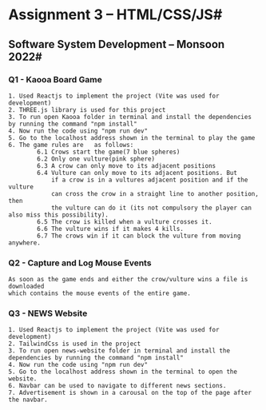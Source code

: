 # Assignment 3 – HTML/CSS/JS#
## Software System Development – Monsoon 2022#

### Q1 - Kaooa Board Game
    1. Used Reactjs to implement the project (Vite was used for development)
    2. THREE.js library is used for this project
    3. To run open Kaooa folder in terminal and install the dependencies by running the command "npm install"
    4. Now run the code using "npm run dev"
    5. Go to the localhost address shown in the terminal to play the game
    6. The game rules are 	as follows:
	        6.1 Crows start the game(7 blue spheres)
	        6.2 Only one vulture(pink sphere)
	        6.3 A crow can only move to its adjacent positions
	        6.4 Vulture can only move to its adjacent positions. But
	            if a crow is in a vultures adjacent position and if the vulture
	            can cross the crow in a straight line to another position, then 
	            the vulture can do it (its not compulsory the player can also miss this possibility).
	        6.5 The crow is killed when a vulture crosses it.
	        6.6 The vulture wins if it makes 4 kills.
	        6.7 The crows win if it can block the vulture from moving anywhere.
	
### Q2 - Capture and Log Mouse Events
    As soon as the game ends and either the crow/vulture wins a file is downloaded
    which contains the mouse events of the entire game.

### Q3 - NEWS Website
    1. Used Reactjs to implement the project (Vite was used for development)
    2. TailwindCss is used in the project
    3. To run open news-website folder in terminal and install the dependencies by running the command "npm install"
    4. Now run the code using "npm run dev"
    5. Go to the localhost address shown in the terminal to open the website.
    6. Navbar can be used to navigate to different news sections.
    7. Advertisement is shown in a carousal on the top of the page after the navbar.
 

